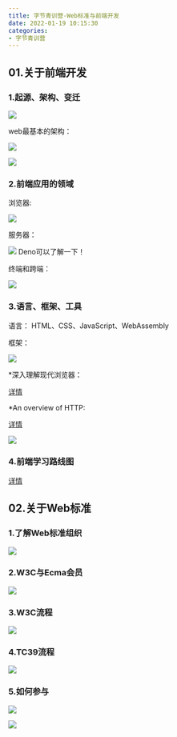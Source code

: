 ```yaml
---
title: 字节青训营-Web标准与前端开发
date: 2022-01-19 10:15:30
categories:
- 字节青训营
---
```

## 01.关于前端开发
### 1.起源、架构、变迁

![](https://cdn.jsdelivr.net/gh/qw-null/BlogImages/20220119102240.png)

web最基本的架构：

![](https://cdn.jsdelivr.net/gh/qw-null/BlogImages/20220119102430.png)

![](https://cdn.jsdelivr.net/gh/qw-null/BlogImages/20220119102729.png)

### 2.前端应用的领域
浏览器:

![](https://cdn.jsdelivr.net/gh/qw-null/BlogImages/20220119103438.png)

服务器：

![](https://cdn.jsdelivr.net/gh/qw-null/BlogImages/20220119103711.png)
Deno可以了解一下！

终端和跨端：

![](https://cdn.jsdelivr.net/gh/qw-null/BlogImages/20220119103754.png)


### 3.语言、框架、工具
语言：
HTML、CSS、JavaScript、WebAssembly

框架：

![](https://cdn.jsdelivr.net/gh/qw-null/BlogImages/20220119104211.png)

*深入理解现代浏览器：

[详情](https://blog.csdn.net/qihoo_tech/article/details/91921777)

*An overview of HTTP:

[详情](https://developer.mozilla.org/zh-CN/docs/Web/HTTP/Overview)

![](https://cdn.jsdelivr.net/gh/qw-null/BlogImages/20220119105012.png)


### 4.前端学习路线图

[详情](https://roadmap.sh/frontend)

## 02.关于Web标准
### 1.了解Web标准组织

![](https://cdn.jsdelivr.net/gh/qw-null/BlogImages/20220119110421.png)

### 2.W3C与Ecma会员

![](https://cdn.jsdelivr.net/gh/qw-null/BlogImages/20220119111139.png)

### 3.W3C流程

![](https://cdn.jsdelivr.net/gh/qw-null/BlogImages/20220119111111.png)

### 4.TC39流程

![](https://cdn.jsdelivr.net/gh/qw-null/BlogImages/20220119111226.png)

### 5.如何参与

![](https://cdn.jsdelivr.net/gh/qw-null/BlogImages/20220119111342.png)

![](https://cdn.jsdelivr.net/gh/qw-null/BlogImages/20220119111505.png)

